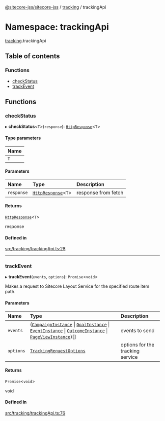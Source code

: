 [@sitecore-jss/sitecore-jss](../README.md) / [tracking](tracking.md) / trackingApi

# Namespace: trackingApi

[tracking](tracking.md).trackingApi

## Table of contents

### Functions

- [checkStatus](tracking.trackingApi.md#checkstatus)
- [trackEvent](tracking.trackingApi.md#trackevent)

## Functions

### checkStatus

▸ **checkStatus**<`T`\>(`response`): [`HttpResponse`](../interfaces/index.HttpResponse.md)<`T`\>

#### Type parameters

| Name |
| :--- |
| `T`  |

#### Parameters

| Name       | Type                                                        | Description         |
| :--------- | :---------------------------------------------------------- | :------------------ |
| `response` | [`HttpResponse`](../interfaces/index.HttpResponse.md)<`T`\> | response from fetch |

#### Returns

[`HttpResponse`](../interfaces/index.HttpResponse.md)<`T`\>

response

#### Defined in

[src/tracking/trackingApi.ts:28](https://github.com/Sitecore/jss/blob/19e6229c3/packages/sitecore-jss/src/tracking/trackingApi.ts#L28)

---

### trackEvent

▸ **trackEvent**(`events`, `options`): `Promise`<`void`\>

Makes a request to Sitecore Layout Service for the specified route item path.

#### Parameters

| Name      | Type                                                                                                                                                                                                                                                                                                                                 | Description                      |
| :-------- | :----------------------------------------------------------------------------------------------------------------------------------------------------------------------------------------------------------------------------------------------------------------------------------------------------------------------------------- | :------------------------------- |
| `events`  | ([`CampaignInstance`](../interfaces/tracking.CampaignInstance.md) \| [`GoalInstance`](../interfaces/tracking.GoalInstance.md) \| [`EventInstance`](../interfaces/tracking.EventInstance.md) \| [`OutcomeInstance`](../interfaces/tracking.OutcomeInstance.md) \| [`PageViewInstance`](../interfaces/tracking.PageViewInstance.md))[] | events to send                   |
| `options` | [`TrackingRequestOptions`](../interfaces/tracking.TrackingRequestOptions.md)                                                                                                                                                                                                                                                         | options for the tracking service |

#### Returns

`Promise`<`void`\>

void

#### Defined in

[src/tracking/trackingApi.ts:76](https://github.com/Sitecore/jss/blob/19e6229c3/packages/sitecore-jss/src/tracking/trackingApi.ts#L76)
